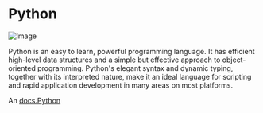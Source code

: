 # Python

![Image](https://s3-us-west-2.amazonaws.com/devcodepro/media/tutorials/funciones-en-python-t1.jpg)

Python is an easy to learn, powerful programming language. It has efficient high-level data structures and a simple but effective approach to object-oriented programming. Python's elegant syntax and dynamic typing, together with its interpreted nature, make it an ideal language for scripting and rapid application development in many areas on most platforms.

An [docs.Python](https://docs.python.org/3/tutorial/index.html)
